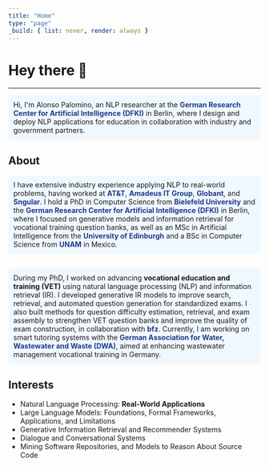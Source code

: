 ```yaml
---
title: "Home"
type: "page"
_build: { list: never, render: always }
---
```


# Hey there 🌵

---

<div style="background-color:#f0f8ff; padding:10px;">
Hi, I'm Alonso Palomino, an NLP researcher at the 
<a href="https://www.dfki.de/web" target="_blank" style="color:#1e3a8a; font-weight:bold; text-decoration:none;">
German Research Center for Artificial Intelligence (DFKI)</a> in Berlin, where I design and deploy NLP applications for education in collaboration with industry and government partners.
</div>


## About 

<!-- About / Industry + Academic Background -->
<div style="background-color:#f0f8ff; padding:10px; margin-bottom:30px;">
I have extensive industry experience applying NLP to real-world problems, having worked at 
<a href="https://www.att.com/" target="_blank" style="color:#1e3a8a; font-weight:bold; text-decoration:none;">AT&amp;T</a>, 
<a href="https://amadeus.com/" target="_blank" style="color:#1e3a8a; font-weight:bold; text-decoration:none;">Amadeus IT Group</a>, 
<a href="https://www.globant.com/" target="_blank" style="color:#1e3a8a; font-weight:bold; text-decoration:none;">Globant</a>, and 
<a href="https://www.sngular.com/" target="_blank" style="color:#1e3a8a; font-weight:bold; text-decoration:none;">Sngular</a>. 
I hold a PhD in Computer Science from 
<a href="https://www.uni-bielefeld.de/" target="_blank" style="color:#1e3a8a; font-weight:bold; text-decoration:none;">Bielefeld University</a> and the 
<a href="https://www.dfki.de/web" target="_blank" style="color:#1e3a8a; font-weight:bold; text-decoration:none;">German Research Center for Artificial Intelligence (DFKI)</a> in Berlin, where I focused on generative models and information retrieval for vocational training question banks, as well as an MSc in Artificial Intelligence from the 
<a href="https://www.ed.ac.uk/" target="_blank" style="color:#1e3a8a; font-weight:bold; text-decoration:none;">University of Edinburgh</a> and a BSc in Computer Science from 
<a href="https://www.unam.mx/" target="_blank" style="color:#1e3a8a; font-weight:bold; text-decoration:none;">UNAM</a> in Mexico.
</div>

<!-- PhD + Research + Current Project -->
<div style="background-color:#f0f8ff; padding:10px;">
During my PhD, I worked on advancing <strong>vocational education and training (VET)</strong> using natural language processing (NLP) and information retrieval (IR). I developed generative IR models to improve search, retrieval, and automated question generation for standardized exams. 
I also built methods for question difficulty estimation, retrieval, and exam assembly to strengthen VET question banks and improve the quality of exam construction, in collaboration with <a href="https://www.bfz.de/" target="_blank" style="color:#1e3a8a; font-weight:bold; text-decoration:none;">bfz</a>. 
Currently, I am working on smart tutoring systems with the <a href="https://de.dwa.de/de/" target="_blank" style="color:#1e3a8a; font-weight:bold; text-decoration:none;">German Association for Water, Wastewater and Waste (DWA)</a>, aimed at enhancing wastewater management vocational training in Germany.
</div>






## Interests
* Natural Language Processing: **Real-World Applications**
* Large Language Models: Foundations, Formal Frameworks, Applications, and Limitations
* Generative Information Retrieval and Recommender Systems
* Dialogue and Conversational Systems
* Mining Software Repositories, and Models to Reason About Source Code

